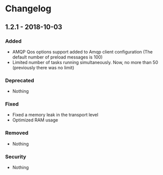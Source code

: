 # Changelog

## 1.2.1 - 2018-10-03

### Added
- AMQP Qos options support added to Amqp client configuration (The default number of preload messages is 100)
- Limited number of tasks running simultaneously. Now, no more than 50 (previously there was no limit)

### Deprecated
- Nothing

### Fixed
- Fixed a memory leak in the transport level
- Optimized RAM usage

### Removed
- Nothing

### Security
- Nothing